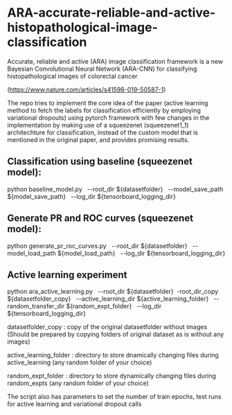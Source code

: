 # ARA-accurate-reliable-and-active-histopathological-image-classification
Accurate, reliable and active (ARA) image classification framework  is a new Bayesian Convolutional Neural Network (ARA-CNN) for classifying histopathological images of colorectal cancer

(https://www.nature.com/articles/s41598-019-50587-1)

The repo tries to implement the core idea of the paper (active learning method to fetch the labels for classification efficiently by employing variational dropouts) using pytorch framework with few changes in the implementation by making use of a squeezenet (squeezenet1_1) architechture for classification, instead of the custom model that is mentioned in the original paper, and provides promising results.

## Classification using baseline (squeezenet model):
python baseline_model.py &nbsp; --root_dir ${datasetfolder} &nbsp; --model_save_path ${model_save_path} &nbsp; --log_dir ${tensorboard_logging_dir}


## Generate PR and ROC curves (squeezenet model):
python generate_pr_roc_curves.py &nbsp; --root_dir ${datasetfolder} &nbsp; --model_load_path ${model_load_path} &nbsp; --log_dir ${tensorboard_logging_dir}



## Active learning experiment

python ara_active_learning.py &nbsp; --root_dir ${datasetfolder} &nbsp;-root_dir_copy ${datasetfolder_copy} &nbsp; --active_learning_dir ${active_learning_folder} &nbsp; --random_transfer_dir  ${random_expt_folder} &nbsp; --log_dir ${tensorboard_logging_dir}
                          
               
datasetfolder_copy : copy of the original datasetfolder without images (Should be prepared by copying folders of original dataset as is without any images)

active_learning_folder : directory to store dnamically changing files during active_learning (any random folder of your choice)

random_expt_folder  : directory to store dynamically changing files during random_expts (any random folder of your choice)

The script also has parameters to set the number of train epochs, test runs for active learning and variational dropout calls

